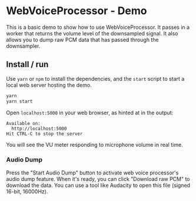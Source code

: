 # WebVoiceProcessor - Demo

This is a basic demo to show how to use WebVoiceProcessor. It passes in a worker that returns the volume level of the downsampled signal. It also allows you to dump raw PCM data that has passed through the downsampler.

## Install / run

Use `yarn` or `npm` to install the dependencies, and the `start` script to start a local web server hosting the demo.

```bash
yarn
yarn start
```

Open `localhost:5000` in your web browser, as hinted at in the output:

```console
Available on:
  http://localhost:5000
Hit CTRL-C to stop the server
```

You will see the VU meter responding to microphone volume in real time.

### Audio Dump

Press the "Start Audio Dump" button to activate web voice processor's audio dump feature. When it's ready, you can click "Download raw PCM" to download the data. You can use a tool like Audacity to open this file (signed 16-bit, 16000Hz).
